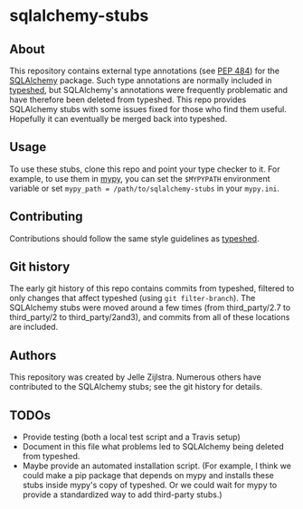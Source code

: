 # sqlalchemy-stubs

## About

This repository contains external type annotations (see
[PEP 484](https://www.python.org/dev/peps/pep-0484/)) for the
[SQLAlchemy](https://www.sqlalchemy.org/) package. Such type annotations are normally included
in [typeshed](https://www.github.com/python/typeshed), but SQLAlchemy's annotations were
frequently problematic and have therefore been deleted from typeshed. This repo provides SQLAlchemy
stubs with some issues fixed for those who find them useful. Hopefully it can eventually be merged
back into typeshed.

## Usage

To use these stubs, clone this repo and point your type checker to it. For example, to use them in
[mypy](http://github.com/python/mypy), you can set the `$MYPYPATH` environment variable or set
`mypy_path = /path/to/sqlalchemy-stubs` in your `mypy.ini`.

## Contributing

Contributions should follow the same style guidelines as
[typeshed](https://github.com/python/typeshed/blob/master/CONTRIBUTING.md).

## Git history

The early git history of this repo contains commits from typeshed, filtered to only changes that
affect typeshed (using `git filter-branch`). The SQLAlchemy stubs were moved around a few times
(from third_party/2.7 to third_party/2 to third_party/2and3), and commits from all of these
locations are included.

## Authors

This repository was created by Jelle Zijlstra. Numerous others have contributed to the
SQLAlchemy stubs; see the git history for details.

## TODOs

- Provide testing (both a local test script and a Travis setup)
- Document in this file what problems led to SQLAlchemy being deleted from typeshed.
- Maybe provide an automated installation script. (For example, I think we could make a pip package
  that depends on mypy and installs these stubs inside mypy's copy of typeshed. Or we could wait
  for mypy to provide a standardized way to add third-party stubs.)
